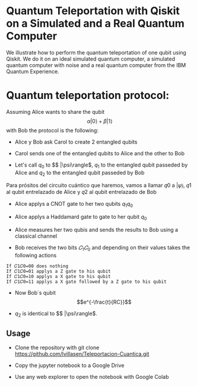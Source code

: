 # Quantum Teleportation with Qiskit on a Simulated and a Real Quantum Computer
We illustrate how to perform the quantum teleportation of one qubit using Qiskit. We do it on an ideal simulated quantum computer, a simulated quantum computer with noise and a real quantum computer from the IBM Quantum Experience.


# Quantum teleportation protocol:

Assuming Alice wants to share the qubit
$$ \alpha|0\rangle + \beta|1\rangle $$ with Bob the protocol is the following:

- Alice y Bob ask Carol to create 2 entangled qubits 

- Carol sends one of the entangled qubits to Alice and the other to Bob

- Let's call $q_0$ to $$ |\psi\rangle$, $q_1$ to the entangled qubit passeded by Alice and $q_2$ to the entangled qubit passeded by Bob

Para prósitos del circuito cuántico que haremos, vamos a llamar 𝑞0 a |𝜓⟩, 𝑞1 al qubit entrelazado de Alice y 𝑞2 al qubit entrelazado de Bob

- Alice applys a CNOT gate to her two qubits $q_1q_0$

- Alice applys a Haddamard gate to gate to her qubit $q_0$

- Alice measures  her two qubis and sends the results to Bob using a classical channel


- Bob receives the two bits $𝐶_1𝐶_0$ and depending on their values takes the following actions
```
If 𝐶1𝐶0=00 does nothing
If 𝐶1𝐶0=01 applys a Z gate to his qubit 
If 𝐶1𝐶0=10 applys a X gate to his qubit 
If 𝐶1𝐶0=11 applys a X gate followed by a Z gate to his qubit 
```
- Now Bob´s qubit 
$$e^{-\frac{t}{RC}}$$

- $q_2$ is identical to $$ |\psi\rangle$. 



## Usage

- Clone the repository with git clone https://github.com/lvillasen/Teleportacion-Cuantica.git
 
- Copy the jupyter notebook to a Google Drive
 
- Use any web explorer to open the notebook with Google Colab
